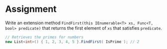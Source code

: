 # Assignment

Write an extension method `FindFirst(this IEnumerable<T> xs, Func<T, bool> predicate)` that
returns the first element of `xs` that satisfies `predicate`.

```csharp
// Retrieves the primes for numbers
new List<int>() { 1, 2, 3, 4, 5 }.FindFirst( IsPrime ); // 2
```
